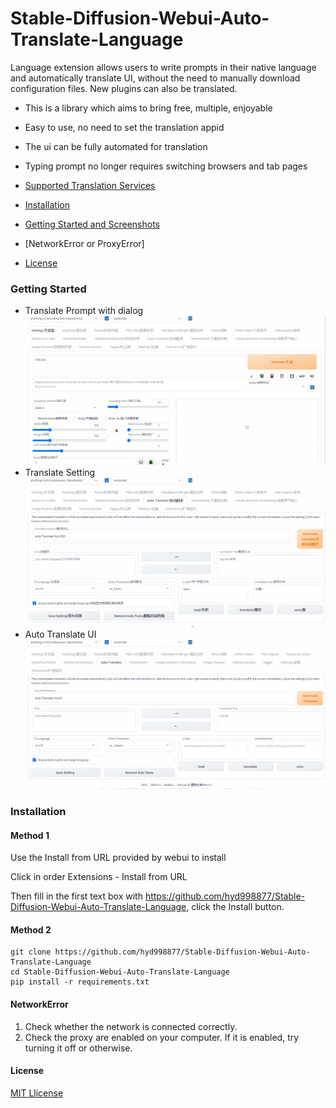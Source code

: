 # Stable-Diffusion-Webui-Auto-Translate-Language
Language extension allows users to write prompts in their native language and automatically translate UI, without the need to manually download configuration files. New plugins can also be translated.
- This is a library which aims to bring free, multiple, enjoyable
- Easy to use, no need to set the translation appid
- The ui can be fully automated for translation
- Typing prompt no longer requires switching browsers and tab pages

- [Supported Translation Services](#supported-translation-services)
- [Installation](#installation)
- [Getting Started and Screenshots](#getting-started)
- [NetworkError or ProxyError]
- [License](#license)

### Getting Started
* Translate Prompt with dialog
![](res/GIF1.gif)  
* Translate Setting
![](res/GIF2.gif)  
* Auto Translate UI
![](res/GIF3.gif)  

### Installation
#### Method 1
Use the Install from URL provided by webui to install

Click in order Extensions - Install from URL

Then fill in the first text box with https://github.com/hyd998877/Stable-Diffusion-Webui-Auto-Translate-Language, click the Install button.

#### Method 2
```
git clone https://github.com/hyd998877/Stable-Diffusion-Webui-Auto-Translate-Language
cd Stable-Diffusion-Webui-Auto-Translate-Language
pip install -r requirements.txt
```

#### NetworkError

1. Check whether the network is connected correctly.
2. Check the proxy are enabled on your computer. If it is enabled, try turning it off or otherwise. 

#### License

[MIT Llicense](https://github.com/hyd998877/Stable-Diffusion-Webui-Auto-Translate-Language/blob/master/LICENSE)
